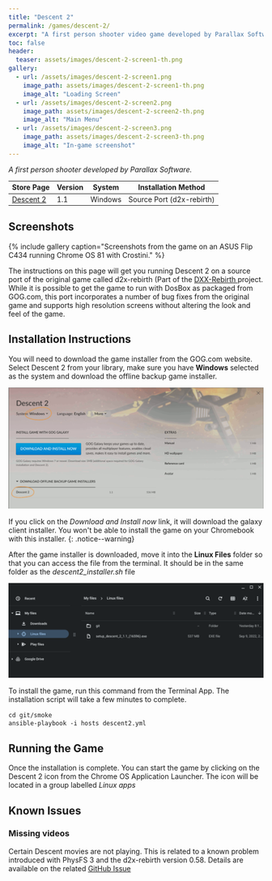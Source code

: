 ```yaml
---
title: "Descent 2"
permalink: /games/descent-2/
excerpt: "A first person shooter video game developed by Parallax Software."
toc: false
header:
  teaser: assets/images/descent-2-screen1-th.png
gallery:
  - url: /assets/images/descent-2-screen1.png
    image_path: assets/images/descent-2-screen1-th.png
    image_alt: "Loading Screen"
  - url: /assets/images/descent-2-screen2.png
    image_path: assets/images/descent-2-screen2-th.png
    image_alt: "Main Menu"
  - url: /assets/images/descent-2-screen3.png
    image_path: assets/images/descent-2-screen3-th.png
    image_alt: "In-game screenshot"
---
```


*A first person shooter developed by Parallax Software.*

| Store Page                                | Version | System  | Installation Method       |
|-------------------------------------------|---------|---------|---------------------------|
|[Descent 2 <i class="fas fa-external-link-alt"></i>](https://gog.com/game/descent_2)| 1.1     | Windows | Source Port (d2x-rebirth) |

## Screenshots

{% include gallery caption="Screenshots from the game on an ASUS Flip C434 running Chrome OS 81 with Crostini." %}

The instructions on this page will get you running Descent 2 on a source port of the original game called d2x-rebirth (Part of the [DXX-Rebirth <i class="fas fa-external-link-alt"></i>](https://www.dxx-rebirth.com/) project.  While it is possible to get the game to run with DosBox as packaged from GOG.com, this port incorporates a number of bug fixes from the original game and supports high resolution screens without altering the look and feel of the game.

## Installation Instructions

You will need to download the game installer from the GOG.com website.  Select Descent 2 from your library, make sure you have **Windows** selected as the system and download the offline backup game installer.

![Descent 2 Download page](/assets/images/descent-2-download.png)

If you click on the *Download and Install now* link, it will download the galaxy client installer.  You won't be able to install the game on your Chromebook with this installer.
{: .notice--warning}

After the game installer is downloaded, move it into the **Linux Files** folder so that you can access the file from the terminal.  It should be in the same folder as the *descent2_installer.sh* file

![Descent 2 installer files](/assets/images/descent-2-files.png)

To install the game, run this command from the Terminal App.  The installation script will take a few minutes to complete.

    cd git/smoke
    ansible-playbook -i hosts descent2.yml    

## Running the Game

Once the installation is complete.  You can start the game by clicking on the Descent 2 icon from the Chrome OS Application Launcher.  The icon will be located in a group labelled *Linux apps*

## Known Issues

### Missing videos

Certain Descent movies are not playing.  This is related to a known problem introduced with PhysFS 3 and the d2x-rebirth version 0.58.  Details are available on the related [GitHub Issue <i class="fas fa-external-link-alt"></i>](https://github.com/dxx-rebirth/dxx-rebirth/issues/379)
